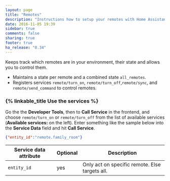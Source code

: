 ```yaml
---
layout: page
title: "Remotes"
description: "Instructions how to setup your remotes with Home Assistant."
date: 2016-11-05 19:39
sidebar: true
comments: false
sharing: true
footer: true
ha_release: "0.34"
---
```


Keeps track which remotes are in your environment, their state and allows you to control them.

 * Maintains a state per remote and a combined state `all_remotes`.
 * Registers services `remote/turn_on`, `remote/turn_off`,`remote/sync`, and `remote/send_command` to control remotes.

### {% linkable_title Use the services %}

Go the the **Developer Tools**, then to **Call Service** in the frontend, and choose `remote/turn_on` or `remote/turn_off` from the list of available services (**Available services:** on the left). Enter something like the sample below into the **Service Data** field and hit **Call Service**.

```json
{"entity_id":"remote.family_room"}
```

| Service data attribute | Optional | Description |
| ---------------------- | -------- | ----------- |
| `entity_id`            |      yes | Only act on specific remote. Else targets all.

